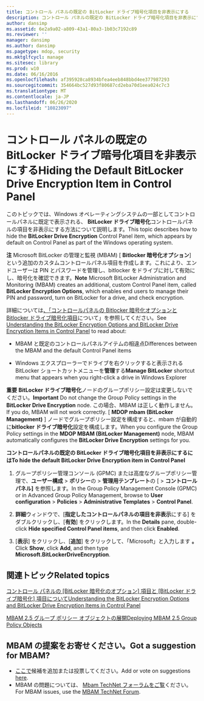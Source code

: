 ```yaml
---
title: コントロール パネルの既定の BitLocker ドライブ暗号化項目を非表示にする
description: コントロール パネルの既定の BitLocker ドライブ暗号化項目を非表示にする
author: dansimp
ms.assetid: 6e2a9a02-a809-43a1-80a3-1b03c7192c89
ms.reviewer: ''
manager: dansimp
ms.author: dansimp
ms.pagetype: mdop, security
ms.mktglfcycl: manage
ms.sitesec: library
ms.prod: w10
ms.date: 06/16/2016
ms.openlocfilehash: af395928ca8934bfea4eeb848bbd4ee377987293
ms.sourcegitcommit: 354664bc527d93f80687cd2eba70d1eea024c7c3
ms.translationtype: MT
ms.contentlocale: ja-JP
ms.lasthandoff: 06/26/2020
ms.locfileid: "10823097"
---
```

# <span data-ttu-id="13e8b-103">コントロール パネルの既定の BitLocker ドライブ暗号化項目を非表示にする</span><span class="sxs-lookup"><span data-stu-id="13e8b-103">Hiding the Default BitLocker Drive Encryption Item in Control Panel</span></span>


<span data-ttu-id="13e8b-104">このトピックでは、Windows オペレーティングシステムの一部としてコントロールパネルに既定で表示される、 **BitLocker ドライブ暗号化**コントロールパネルの項目を非表示にする方法について説明します。</span><span class="sxs-lookup"><span data-stu-id="13e8b-104">This topic describes how to hide the **BitLocker Drive Encryption** Control Panel item, which appears by default on Control Panel as part of the Windows operating system.</span></span>

<span data-ttu-id="13e8b-105">**注** Microsoft BitLocker の管理と監視 (MBAM) [ **Bitlocker 暗号化オプション**] という追加のカスタムコントロールパネル項目を作成します。これにより、エンドユーザーは PIN とパスワードを管理し、bitlocker をドライブに対して有効にし、暗号化を確認できます。</span><span class="sxs-lookup"><span data-stu-id="13e8b-105">**Note** Microsoft BitLocker Administration and Monitoring (MBAM) creates an additional, custom Control Panel item, called **BitLocker Encryption Options**, which enables end users to manage their PIN and password, turn on BitLocker for a drive, and check encryption.</span></span>

 

<span data-ttu-id="13e8b-106">詳細については[、「コントロールパネルの Bitlocker 暗号化オプションと Bitlocker ドライブ暗号化項目](understanding-the-bitlocker-encryption-options-and-bitlocker-drive-encryption-items-in-control-panel.md)について」を参照してください。</span><span class="sxs-lookup"><span data-stu-id="13e8b-106">See [Understanding the BitLocker Encryption Options and BitLocker Drive Encryption Items in Control Panel](understanding-the-bitlocker-encryption-options-and-bitlocker-drive-encryption-items-in-control-panel.md) to read about:</span></span>

-   <span data-ttu-id="13e8b-107">MBAM と既定のコントロールパネルアイテムの相違点</span><span class="sxs-lookup"><span data-stu-id="13e8b-107">Differences between the MBAM and the default Control Panel items</span></span>

-   <span data-ttu-id="13e8b-108">Windows エクスプローラーでドライブを右クリックすると表示される BitLocker ショートカットメニューを**管理**する</span><span class="sxs-lookup"><span data-stu-id="13e8b-108">**Manage BitLocker** shortcut menu that appears when you right-click a drive in Windows Explorer</span></span>

<span data-ttu-id="13e8b-109">**重要** **BitLocker ドライブ暗号化**ノードのグループポリシー設定は変更しないでください。</span><span class="sxs-lookup"><span data-stu-id="13e8b-109">**Important** Do not change the Group Policy settings in the **BitLocker Drive Encryption** node.</span></span> <span data-ttu-id="13e8b-110">この場合、MBAM は正しく動作しません。</span><span class="sxs-lookup"><span data-stu-id="13e8b-110">If you do, MBAM will not work correctly.</span></span> <span data-ttu-id="13e8b-111">[ **MDOP mbam (BitLocker Management)** ] ノードでグループポリシー設定を構成すると、mbam が自動的に**bitlocker ドライブ暗号化**設定を構成します。</span><span class="sxs-lookup"><span data-stu-id="13e8b-111">When you configure the Group Policy settings in the **MDOP MBAM (BitLocker Management)** node, MBAM automatically configures the **BitLocker Drive Encryption** settings for you.</span></span>

 

**<span data-ttu-id="13e8b-112">コントロールパネルの既定の BitLocker ドライブ暗号化項目を非表示にするには</span><span class="sxs-lookup"><span data-stu-id="13e8b-112">To hide the default BitLocker Drive Encryption item in Control Panel</span></span>**

1.  <span data-ttu-id="13e8b-113">グループポリシー管理コンソール (GPMC) または高度なグループポリシー管理で、**ユーザー構成** &gt; **ポリシー**の &gt; **管理用テンプレート**の [ &gt; **コントロールパネル]** を参照します。</span><span class="sxs-lookup"><span data-stu-id="13e8b-113">In the Group Policy Management Console (GPMC) or in Advanced Group Policy Management, browse to **User configuration** &gt; **Policies** &gt; **Administrative Templates** &gt; **Control Panel**.</span></span>

2.  <span data-ttu-id="13e8b-114">**詳細**ウィンドウで、[**指定したコントロールパネルの項目を非表示**にする] をダブルクリックし、[**有効**] をクリックします。</span><span class="sxs-lookup"><span data-stu-id="13e8b-114">In the **Details** pane, double-click **Hide specified Control Panel items**, and then click **Enabled**.</span></span>

3.  <span data-ttu-id="13e8b-115">[**表示**] をクリックし、[**追加**] をクリックして、「Microsoft」と入力します **。**</span><span class="sxs-lookup"><span data-stu-id="13e8b-115">Click **Show**, click **Add**, and then type **Microsoft.BitLockerDriveEncryption**.</span></span>



## <span data-ttu-id="13e8b-116">関連トピック</span><span class="sxs-lookup"><span data-stu-id="13e8b-116">Related topics</span></span>


[<span data-ttu-id="13e8b-117">コントロール パネルの [BitLocker 暗号化のオプション] 項目と [BitLocker ドライブ暗号化] 項目について</span><span class="sxs-lookup"><span data-stu-id="13e8b-117">Understanding the BitLocker Encryption Options and BitLocker Drive Encryption Items in Control Panel</span></span>](understanding-the-bitlocker-encryption-options-and-bitlocker-drive-encryption-items-in-control-panel.md)

[<span data-ttu-id="13e8b-118">MBAM 2.5 グループ ポリシー オブジェクトの展開</span><span class="sxs-lookup"><span data-stu-id="13e8b-118">Deploying MBAM 2.5 Group Policy Objects</span></span>](deploying-mbam-25-group-policy-objects.md)

 

## <span data-ttu-id="13e8b-119">MBAM の提案をお寄せください。</span><span class="sxs-lookup"><span data-stu-id="13e8b-119">Got a suggestion for MBAM?</span></span>
- <span data-ttu-id="13e8b-120">[ここで](http://mbam.uservoice.com/forums/268571-microsoft-bitlocker-administration-and-monitoring)候補を追加または投票してください。</span><span class="sxs-lookup"><span data-stu-id="13e8b-120">Add or vote on suggestions [here](http://mbam.uservoice.com/forums/268571-microsoft-bitlocker-administration-and-monitoring).</span></span> 
- <span data-ttu-id="13e8b-121">MBAM の問題については、 [Mbam TechNet フォーラムをご覧](https://social.technet.microsoft.com/Forums/home?forum=mdopmbam)ください。</span><span class="sxs-lookup"><span data-stu-id="13e8b-121">For MBAM issues, use the [MBAM TechNet Forum](https://social.technet.microsoft.com/Forums/home?forum=mdopmbam).</span></span> 






